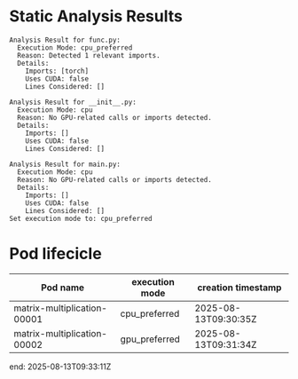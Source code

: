 # Static Analysis Results
```shell
Analysis Result for func.py:
  Execution Mode: cpu_preferred
  Reason: Detected 1 relevant imports.
  Details:
    Imports: [torch]
    Uses CUDA: false
    Lines Considered: []

Analysis Result for __init__.py:
  Execution Mode: cpu
  Reason: No GPU-related calls or imports detected.
  Details:
    Imports: []
    Uses CUDA: false
    Lines Considered: []

Analysis Result for main.py:
  Execution Mode: cpu
  Reason: No GPU-related calls or imports detected.
  Details:
    Imports: []
    Uses CUDA: false
    Lines Considered: []
Set execution mode to: cpu_preferred
```
# Pod lifecicle
| Pod name                    | execution mode | creation timestamp   |
|-----------------------------|----------------|----------------------|
| matrix-multiplication-00001 | cpu_preferred  | 2025-08-13T09:30:35Z |
| matrix-multiplication-00002 | gpu_preferred  | 2025-08-13T09:31:34Z |

end: 2025-08-13T09:33:11Z


